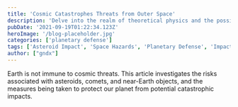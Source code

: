 ```yaml
---
title: 'Cosmic Catastrophes Threats from Outer Space'
description: 'Delve into the realm of theoretical physics and the possibilities of traversable wormholes and warp drives.'
pubDate: '2021-09-19T01:22:34.123Z'
heroImage: '/blog-placeholder.jpg'
categories: ['planetary defense']
tags: ['Asteroid Impact', 'Space Hazards', 'Planetary Defense', 'Impact Events']
author: ["gndx"]
---
```

Earth is not immune to cosmic threats. This article investigates the risks associated with asteroids, comets, and near-Earth objects, and the measures being taken to protect our planet from potential catastrophic impacts.

